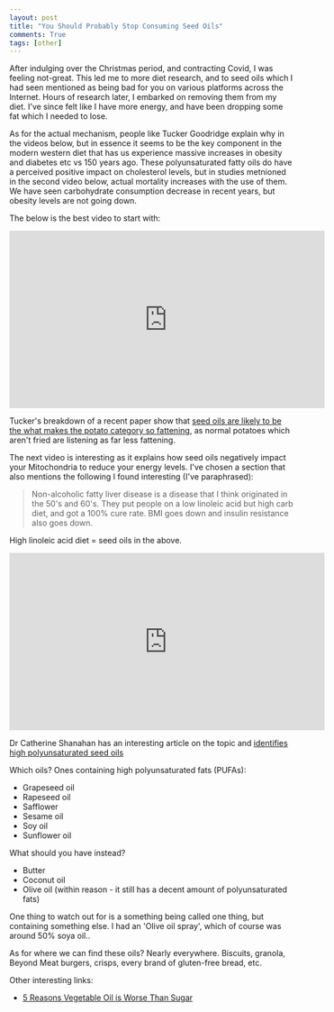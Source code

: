 ```yaml
---
layout: post
title: "You Should Probably Stop Consuming Seed Oils"
comments: True
tags: [other]
---
```


After indulging over the Christmas period, and contracting Covid, I was feeling not-great. This led me to more diet research, and to seed oils which I had seen mentioned as being bad for you on various platforms across the Internet. Hours of research later, I embarked on removing them from my diet. I've since felt like I have more energy, and have been dropping some fat which I needed to lose.

As for the actual mechanism, people like Tucker Goodridge explain why in the videos below, but in essence it seems to be the key component in the modern western diet that has us experience massive increases in obesity and diabetes etc vs 150 years ago. These polyunsaturated fatty oils do have a perceived positive impact on cholesterol levels, but in studies metnioned in the second video below, actual mortality increases with the use of them. We have seen carbohydrate consumption decrease in recent years, but obesity levels are not going down.


The below is the best video to start with:

<iframe width="560" height="315" src="https://www.youtube.com/embed/A472KZtxI5M" title="YouTube video player" frameborder="0" allow="accelerometer; autoplay; clipboard-write; encrypted-media; gyroscope; picture-in-picture" allowfullscreen></iframe>

Tucker's breakdown of a recent paper show that [seed oils are likely to be the what makes the potato category so fattening](https://yelling-stop.blogspot.com/2021/10/whats-most-fattening-food.html), as normal potatoes which aren't fried are listening as far less fattening.



The next video is interesting as it explains how seed oils negatively impact your Mitochondria to reduce your energy levels. I've chosen a section that also mentions the following I found interesting (I've paraphrased):

> Non-alcoholic fatty liver disease is a disease that I think originated in the 50's and 60's. They put people on a low linoleic acid but high carb diet, and got a 100% cure rate. BMI goes down and insulin resistance also goes down.

High linoleic acid diet = seed oils in the above.


<iframe width="560" height="315" src="https://www.youtube.com/embed/DyVwn0kRGJs?start=4517" title="YouTube video player" frameborder="0" allow="accelerometer; autoplay; clipboard-write; encrypted-media; gyroscope; picture-in-picture" allowfullscreen></iframe>



Dr Catherine Shanahan has an interesting article on the topic and [identifies high polyunsaturated seed oils](https://drcate.com/the-hateful-eight-enemy-fats-that-destroy-your-health/)


Which oils? Ones containing high polyunsaturated fats (PUFAs):
* Grapeseed oil
* Rapeseed oil
* Safflower
* Sesame oil
* Soy oil
* Sunflower oil


What should you have instead?
* Butter
* Coconut oil
* Olive oil (within reason - it still has a decent amount of polyunsaturated fats)

One thing to watch out for is a something being called one thing, but containing something else. I had an 'Olive oil spray', which of course was around 50% soya oil..


As for where we can find these oils? Nearly everywhere. Biscuits, granola, Beyond Meat burgers, crisps, every brand of gluten-free bread, etc.

Other interesting links:

* [5 Reasons Vegetable Oil is Worse Than Sugar](https://www.eatthis.com/vegetable-oil-dangers/)
